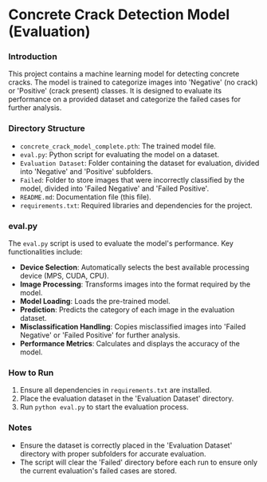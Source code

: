 # Concrete Crack Detection Model (Evaluation)

### Introduction
This project contains a machine learning model for detecting concrete cracks. The model is trained to categorize images into 'Negative' (no crack) or 'Positive' (crack present) classes. It is designed to evaluate its performance on a provided dataset and categorize the failed cases for further analysis.

### Directory Structure
- `concrete_crack_model_complete.pth`: The trained model file.
- `eval.py`: Python script for evaluating the model on a dataset.
- `Evaluation Dataset`: Folder containing the dataset for evaluation, divided into 'Negative' and 'Positive' subfolders.
- `Failed`: Folder to store images that were incorrectly classified by the model, divided into 'Failed Negative' and 'Failed Positive'.
- `README.md`: Documentation file (this file).
- `requirements.txt`: Required libraries and dependencies for the project.

### eval.py
The `eval.py` script is used to evaluate the model's performance. Key functionalities include:
- **Device Selection**: Automatically selects the best available processing device (MPS, CUDA, CPU).
- **Image Processing**: Transforms images into the format required by the model.
- **Model Loading**: Loads the pre-trained model.
- **Prediction**: Predicts the category of each image in the evaluation dataset.
- **Misclassification Handling**: Copies misclassified images into 'Failed Negative' or 'Failed Positive' for further analysis.
- **Performance Metrics**: Calculates and displays the accuracy of the model.

### How to Run
1. Ensure all dependencies in `requirements.txt` are installed.
2. Place the evaluation dataset in the 'Evaluation Dataset' directory.
3. Run `python eval.py` to start the evaluation process.

### Notes
- Ensure the dataset is correctly placed in the 'Evaluation Dataset' directory with proper subfolders for accurate evaluation.
- The script will clear the 'Failed' directory before each run to ensure only the current evaluation's failed cases are stored.
